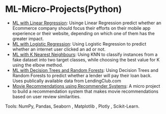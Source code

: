 # ML-Micro-Projects(__Python__)
- [ML with Linear Regression](https://github.com/episkey24/ML-Micro-Projects/blob/main/Machine%20Learning%20with%20Linear%20Regression.ipynb): Usinge Linear Regression predict whether an Ecommerce company should focus their efforts on their mobile app experience or their website, depending on which one of them has the greater impact.
- [ML with Logistic Regression](): Using Logistic Regression to predict whether an internet user clicked an ad or not.
- [ML with K Nearest Neighbours](): Using KNN to classify instances from a fake dataset into two target classes, while choosing the best value for K using the elbow method.
- [ML with Decision Trees and Random Forests](): Using Decision Trees and Random Forests to predict whether a lender will pay their loan back. Uses publically available data from LendingClub.com
- [Movie Recommendations using Recommender Systems](): A micro project to build a recommendation system that makes movie recommendations based on user review similarities.


Tools: NumPy, Pandas, Seaborn , Matplotlib , Plotly , Scikit-Learn.
